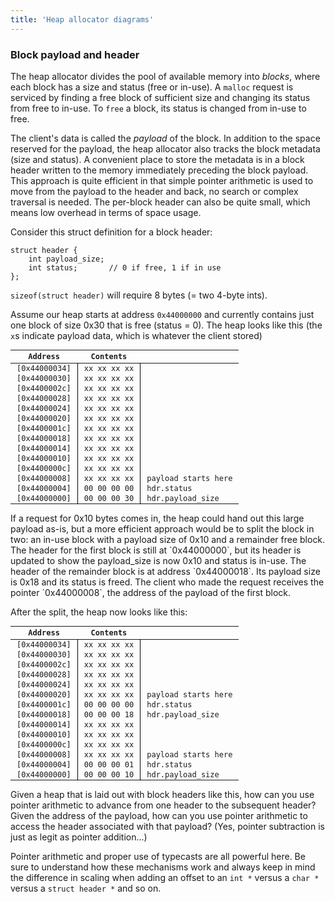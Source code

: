 ```yaml
---
title: 'Heap allocator diagrams'
---
```


### Block payload and header

The heap allocator divides the pool of available memory into _blocks_, where each block has a size and status (free or in-use). A `malloc` request is serviced by finding a free block of sufficient size and changing its status from free to in-use. To `free` a block, its status is changed from in-use to free.

The client's data is called the _payload_ of the block. In addition to the space reserved for the payload, the heap allocator also tracks the block metadata (size and status). A convenient place
to store the metadata is in a block header written to the memory immediately preceding the block
payload. This approach is quite efficient
in that simple pointer arithmetic is used to move from the payload to 
the header and back, no search or complex traversal is needed. The per-block header can also be quite small, which means low overhead in terms of space usage.

Consider this struct definition for a block header:

    struct header {
        int payload_size;
        int status;       // 0 if free, 1 if in use
    };

`sizeof(struct header)` will require 8 bytes (= two 4-byte ints).

Assume our heap starts at address `0x44000000` and currently contains just one block of size 0x30 that is free (status = 0).  The heap looks like this (the `x`s indicate payload data, which is whatever the client stored)

Address|Contents|&nbsp;
-------|--------|-----------
[0x44000034] | xx xx xx xx |
[0x44000030] | xx xx xx xx |
[0x4400002c] | xx xx xx xx |
[0x44000028] | xx xx xx xx |
[0x44000024] | xx xx xx xx |
[0x44000020] | xx xx xx xx |
[0x4400001c] | xx xx xx xx |
[0x44000018] | xx xx xx xx |
[0x44000014] | xx xx xx xx |
[0x44000010] | xx xx xx xx |
[0x4400000c] | xx xx xx xx |
[0x44000008] | xx xx xx xx | payload starts here
[0x44000004] | 00 00 00 00 | hdr.status
[0x44000000] | 00 00 00 30 | hdr.payload_size


<style type='text/css'>
table 
{ font-family: Inconsolata, Consolas, Menlo, monospace;
  font-size: 9pt;
  border-collapse: collapse;
  border: none;
}
td:nth-child(2) {
   border-left: 1px solid black; 
   border-right: 1px solid black; 
}
tr td  {
   padding: 1px 10px 1px 10px !important;
}
</style>

<p></p>
If a request for 0x10 bytes comes in, the heap could hand out this large payload as-is, but a more efficient approach would be to split the block in two: 
an in-use block with a payload size of 0x10 and a remainder free block. 
The header for the first block is still at `0x44000000`, but its header is
updated to show the payload_size is now 0x10 and status is in-use. 
The header of the remainder block is at address `0x44000018`. Its payload
size is 0x18 and its status is freed.  The client who made the request receives the pointer `0x44000008`, the address of the payload of the first block.

After the split, the heap now looks like this:

Address|Contents|&nbsp;
-------|--------|-----------
[0x44000034] | xx xx xx xx |
[0x44000030] | xx xx xx xx |
[0x4400002c] | xx xx xx xx |
[0x44000028] | xx xx xx xx |
[0x44000024] | xx xx xx xx |
[0x44000020] | xx xx xx xx | payload starts here
[0x4400001c] | 00 00 00 00 | hdr.status
[0x44000018] | 00 00 00 18 | hdr.payload_size
[0x44000014] | xx xx xx xx |
[0x44000010] | xx xx xx xx |
[0x4400000c] | xx xx xx xx |
[0x44000008] | xx xx xx xx | payload starts here
[0x44000004] | 00 00 00 01 | hdr.status
[0x44000000] | 00 00 00 10 | hdr.payload_size

<p></p>
Given a heap that is laid out with block headers like this, how can you use pointer arithmetic to advance from one header to the subsequent header?   Given the address of the payload, how can you use pointer arithmetic to access the header associated with that payload? (Yes, pointer subtraction is just as legit as pointer addition...)

Pointer arithmetic and proper use of typecasts are all powerful here. Be sure to understand how these mechanisms work and always keep in mind the difference in scaling when adding an offset to an `int *` versus a `char *` versus a `struct header *` and so on.


